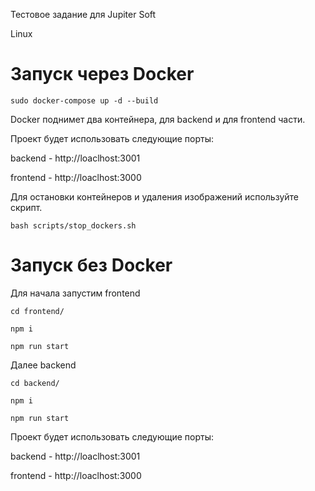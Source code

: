 Тестовое задание для Jupiter Soft

Linux
# Запуск через Docker

```
sudo docker-compose up -d --build
```
Docker поднимет два контейнера, для backend и для frontend части.

Проект будет использовать следующие порты:

backend  - http://loaclhost:3001

frontend - http://loaclhost:3000

Для остановки контейнеров и удаления изображений используйте скрипт.
```
bash scripts/stop_dockers.sh
```

# Запуск без Docker
Для начала запустим frontend
```
cd frontend/

npm i

npm run start
```

Далее backend
```
cd backend/

npm i

npm run start
```

Проект будет использовать следующие порты:

backend  - http://loaclhost:3001

frontend - http://loaclhost:3000

